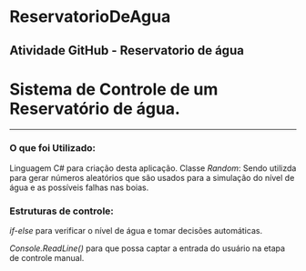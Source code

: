 # ReservatorioDeAgua
Atividade GitHub - Reservatorio de água
--------------------------------------------------------------------------------------------------------------------------------------------------------- 
# Sistema de Controle de um Reservatório de água.
--------------------------------------------------------------------------------------------------------------------------------------------------------- 
### O que foi Utilizado:

Linguagem C# para criação desta aplicação.
Classe *Random*: Sendo utilizda para gerar números aleatórios que são usados para a simulação do nível de água e as possíveis falhas nas boias.

### Estruturas de controle:
*if-else* para verificar o nível de água e tomar decisões automáticas.

*Console.ReadLine()* para que possa captar a entrada do usuário na etapa de controle manual.
